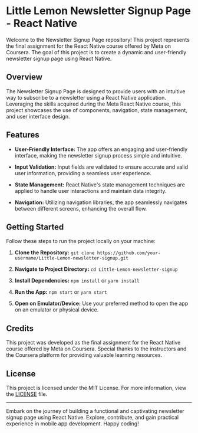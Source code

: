 # Little Lemon Newsletter Signup Page - React Native

Welcome to the Newsletter Signup Page repository! This project represents the final assignment for the React Native course offered by Meta on Coursera. The goal of this project is to create a dynamic and user-friendly newsletter signup page using React Native.

## Overview

The Newsletter Signup Page is designed to provide users with an intuitive way to subscribe to a newsletter using a React Native application. Leveraging the skills acquired during the Meta React Native course, this project showcases the use of components, navigation, state management, and user interface design.

## Features

- **User-Friendly Interface:** The app offers an engaging and user-friendly interface, making the newsletter signup process simple and intuitive.

- **Input Validation:** Input fields are validated to ensure accurate and valid user information, providing a seamless user experience.

- **State Management:** React Native's state management techniques are applied to handle user interactions and maintain data integrity.

- **Navigation:** Utilizing navigation libraries, the app seamlessly navigates between different screens, enhancing the overall flow.

## Getting Started

Follow these steps to run the project locally on your machine:

1. **Clone the Repository:** `git clone https://github.com/your-username/Little-Lemon-newsletter-signup.git`

2. **Navigate to Project Directory:** `cd Little-Lemon-newsletter-signup`

3. **Install Dependencies:** `npm install` or `yarn install`

4. **Run the App:** `npm start` or `yarn start`

5. **Open on Emulator/Device:** Use your preferred method to open the app on an emulator or physical device.

## Credits

This project was developed as the final assignment for the React Native course offered by Meta on Coursera. Special thanks to the instructors and the Coursera platform for providing valuable learning resources.

## License

This project is licensed under the MIT License. For more information, view the [LICENSE](LICENSE) file.

---

Embark on the journey of building a functional and captivating newsletter signup page using React Native. Explore, contribute, and gain practical experience in mobile app development. Happy coding!
